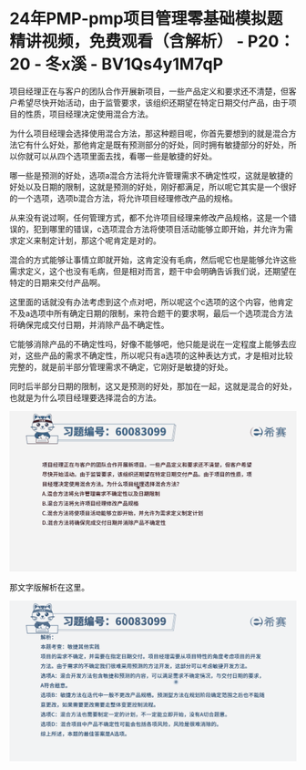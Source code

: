 # 24年PMP-pmp项目管理零基础模拟题精讲视频，免费观看（含解析） - P20：20 - 冬x溪 - BV1Qs4y1M7qP

项目经理正在与客户的团队合作开展新项目，一些产品定义和要求还不清楚，但客户希望尽快开始活动，由于监管要求，该组织还期望在特定日期交付产品，由于项目的性质，项目经理决定使用混合方法。

为什么项目经理会选择使用混合方法，那这种题目呢，你首先要想到的就是混合方法它有什么好处，那他肯定是既有预测部分的好处，同时拥有敏捷部分的好处，所以你就可以从四个选项里面去找，看哪一些是敏捷的好处。

哪一些是预测的好处，选项a混合方法将允许管理需求不确定性哎，这就是敏捷的好处以及日期的限制，这就是预测的好处，刚好都满足，所以呢它其实是一个很好的一个选项，选项b混合方法，将允许项目经理修改产品的规格。

从来没有说过啊，任何管理方式，都不允许项目经理来修改产品规格，这是一个错误的，犯到哪里的错误，c选项混合方法将使项目活动能够立即开始，并允许为需求定义来制定计划，那这个呢肯定是对的。

混合的方式能够让事情立即就开始，这肯定没有毛病，然后呢它也是能够允许这些需求定义，这个也没有毛病，但是相对而言，题干中会明确告诉我们说，还期望在特定的日期来交付产品啊。

这里面的话就没有办法考虑到这个点对吧，所以呢这个c选项的这个内容，他肯定不及a选项中所有确定日期的限制，来符合题干的要求啊，最后一个选项混合方法将确保完成交付日期，并消除产品不确定性。

它能够消除产品的不确定性吗，好像不能够吧，他只能是说在一定程度上能够去应对，这些产品的需求不确定性，所以呢只有a选项的这种表达方式，才是相对比较完整的，就是前半部分管理需求不确定，它刚好是敏捷的好处。

同时后半部分日期的限制，这又是预测的好处，那加在一起，这就是混合的好处，也就是为什么项目经理要选择混合的方法。



![](img/b2e8c76fbd33a93c53530f464b4ef23b_1.png)

那文字版解析在这里。

![](img/b2e8c76fbd33a93c53530f464b4ef23b_3.png)